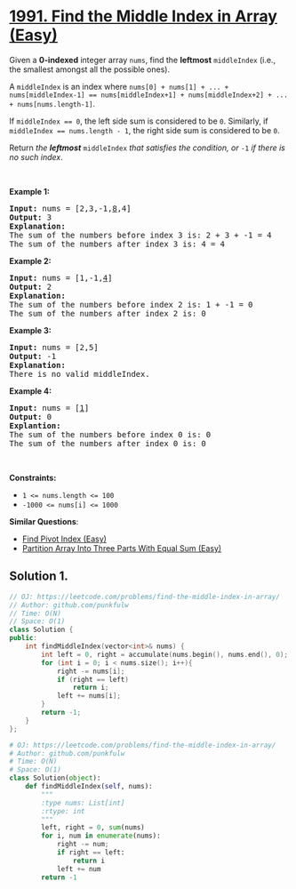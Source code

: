 # [1991. Find the Middle Index in Array (Easy)](https://leetcode.com/problems/find-the-middle-index-in-array/)

<p>Given a <strong>0-indexed</strong> integer array <code>nums</code>, find the <strong>leftmost</strong> <code>middleIndex</code> (i.e., the smallest amongst all the possible ones).</p>

<p>A <code>middleIndex</code> is an index where <code>nums[0] + nums[1] + ... + nums[middleIndex-1] == nums[middleIndex+1] + nums[middleIndex+2] + ... + nums[nums.length-1]</code>.</p>

<p>If <code>middleIndex == 0</code>, the left side sum is considered to be <code>0</code>. Similarly, if <code>middleIndex == nums.length - 1</code>, the right side sum is considered to be <code>0</code>.</p>

<p>Return <em>the <strong>leftmost</strong> </em><code>middleIndex</code><em> that satisfies the condition, or </em><code>-1</code><em> if there is no such index</em>.</p>

<p>&nbsp;</p>
<p><strong>Example 1:</strong></p>

<pre><strong>Input:</strong> nums = [2,3,-1,<u>8</u>,4]
<strong>Output:</strong> 3
<strong>Explanation:</strong>
The sum of the numbers before index 3 is: 2 + 3 + -1 = 4
The sum of the numbers after index 3 is: 4 = 4
</pre>

<p><strong>Example 2:</strong></p>

<pre><strong>Input:</strong> nums = [1,-1,<u>4</u>]
<strong>Output:</strong> 2
<strong>Explanation:</strong>
The sum of the numbers before index 2 is: 1 + -1 = 0
The sum of the numbers after index 2 is: 0
</pre>

<p><strong>Example 3:</strong></p>

<pre><strong>Input:</strong> nums = [2,5]
<strong>Output:</strong> -1
<strong>Explanation:</strong>
There is no valid middleIndex.
</pre>

<p><strong>Example 4:</strong></p>

<pre><strong>Input:</strong> nums = [<u>1</u>]
<strong>Output:</strong> 0
<strong>Explantion:</strong>
The sum of the numbers before index 0 is: 0
The sum of the numbers after index 0 is: 0
</pre>

<p>&nbsp;</p>
<p><strong>Constraints:</strong></p>

<ul>
	<li><code>1 &lt;= nums.length &lt;= 100</code></li>
	<li><code>-1000 &lt;= nums[i] &lt;= 1000</code></li>
</ul>


**Similar Questions**:
* [Find Pivot Index (Easy)](https://leetcode.com/problems/find-pivot-index/)
* [Partition Array Into Three Parts With Equal Sum (Easy)](https://leetcode.com/problems/partition-array-into-three-parts-with-equal-sum/)

## Solution 1.

```cpp
// OJ: https://leetcode.com/problems/find-the-middle-index-in-array/
// Author: github.com/punkfulw
// Time: O(N)
// Space: O(1)
class Solution {
public:
    int findMiddleIndex(vector<int>& nums) {
        int left = 0, right = accumulate(nums.begin(), nums.end(), 0);
        for (int i = 0; i < nums.size(); i++){
            right -= nums[i];
            if (right == left)
                return i;
            left += nums[i];
        }
        return -1;
    }
};
```

```python
# OJ: https://leetcode.com/problems/find-the-middle-index-in-array/
# Author: github.com/punkfulw
# Time: O(N)
# Space: O(1)
class Solution(object):
    def findMiddleIndex(self, nums):
        """
        :type nums: List[int]
        :rtype: int
        """
        left, right = 0, sum(nums)
        for i, num in enumerate(nums):
            right -= num;
            if right == left:
                return i
            left += num
        return -1
```
